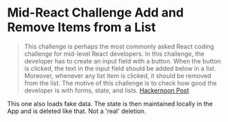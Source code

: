 # Mid-React Challenge Add and Remove Items from a List

> This challenge is perhaps the most commonly asked React coding challenge for mid-level React developers.
> In this challenge, the developer has to create an input field with a button.
> When the button is clicked, the text in the input field should be added below in a list. Moreover, whenever any list item is clicked, it should be removed from the list.
> The motive of this challenge is to check how good the developer is with forms, state, and lists.
> [Hackernoon Post](https://hackernoon.com/top-3-coding-challenges-for-mid-level-react-developers)

This one also loads fake data. The state is then maintained locally in the App and is deleted like that. Not a 'real' deletion.

